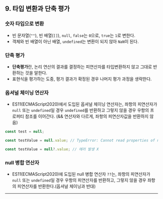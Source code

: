 ## 9. 타입 변환과 단축 평가

### 숫자 타입으로 변환

- 빈 문자열(`""`), 빈 배열(`[]`), `null`, `false`는 `0`으로, `true`는 `1`로 변한다.
- 객체와 빈 배열이 아닌 배열, `undefined`는 변환이 되지 않아 `NaN`이 된다.

### 단축 평가

- **단축평가**란, 논리 연산의 결과를 결정하는 피연산자를 타입변환하지 않고 그대로 반환하는 것을 말한다.
- 표현식을 평가하는 도중, 평가 결과가 확정된 경우 나머지 평가 과정을 생략한다.

### 옵셔널 체이닝 연산자

- ES11(ECMAScript2020)에서 도입된 옵셔널 체이닝 연산자는, 좌항의 피연산자가 `null` 또는 `undefined`일 경우 `undefined`를 반환하고 그렇지 않을 경우 우항의 프로퍼티 참조를 이어간다. (&& 연산자와 다르게, 좌항의 피연산자값을 반환하지 않음)

``` javascript
const test = null;

const testValue = null.value; // TypeError: Cannot read properties of null (reading 'value')

const testValue = null?.value; // 에러 발생 X
```

### null 병합 연산자

- ES11(ECMAScript2020)에 도입된 null 병합 연산자 `??`는, 좌항의 피연산자가 `null` 또는 `undefined`일 경우 우항의 피연산자를 반환하고, 그렇지 않을 경우 좌항의 피연산자를 반환한다.(옵셔널 체이닝과 반대)

---
<br/>
